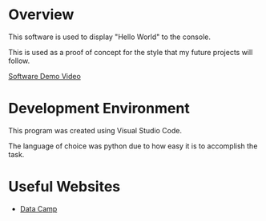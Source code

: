 # Overview

This software is used to display "Hello World" to the console.

This is used as a proof of concept for the style that my future projects will follow.

[Software Demo Video](https://youtu.be/SyWOaKJmbz4)

# Development Environment

This program was created using Visual Studio Code.

The language of choice was python due to how easy it is to accomplish the task.

# Useful Websites
* [Data Camp](https://www.datacamp.com/tutorial/python-hello-world-a-beginners-guide-to-programming)